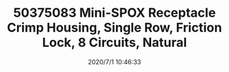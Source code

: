 ﻿---
layout: post 
title: 50375083 Mini-SPOX Receptacle Crimp Housing, Single Row, Friction Lock, 8 Circuits, Natural
tags: 
categories: housing-terminal
overview: Mini-SPOX Receptacle Crimp Housing, Single Row, Friction Lock, 6 Circuits, Natural
series: 5264
part_number: 50375083
thumb_img: static/202007/396-thumb-20200701184717.jpg
small_img: static/202007/396-20200701184717.jpg
date: 2020/7/1 10:46:33
---



